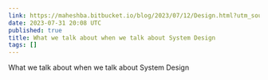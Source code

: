 ```yaml
---
link: https://maheshba.bitbucket.io/blog/2023/07/12/Design.html?utm_source=programmingdigest&utm_medium&utm_campaign=1688
date: 2023-07-31 20:08 UTC
published: true
title: What we talk about when we talk about System Design
tags: []
---
```


What we talk about when we talk about System Design
